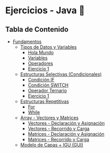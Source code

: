 # Ejercicios - Java 🚀

## Tabla de Contenido

- [Fundamentos](fundamentos)
    - [Tipos de Datos y Variables](fundamentos/tipos%20de%20datos%20y%20variables/)
        - [Hola Mundo](fundamentos/tipos%20de%20datos%20y%20variables/HolaMundo/)
        - [Variables](fundamentos/tipos%20de%20datos%20y%20variables/Variables/)
        - [Operadores](fundamentos/tipos%20de%20datos%20y%20variables/Operadores/)
        - [Ejercicio 1](fundamentos/tipos%20de%20datos%20y%20variables/Ejercicio1/)
    - [Estructuras Selectivas (Condicionales)](fundamentos/estructuras%20selectivas%20(Condicionales)/)
        - [Condición IF](fundamentos/estructuras%20selectivas%20(Condicionales)/CondicionalIF)
        - [Condición SWITCH](fundamentos/estructuras%20selectivas%20(Condicionales)/CondicionalSWITCH)
        - [Operador Ternario](fundamentos/estructuras%20selectivas%20(Condicionales)/OperadorTernario)
        - [Ejercicio 1](fundamentos/estructuras%20selectivas%20(Condicionales)/Ejercicio1)
    - [Estructuras Repetitivas](fundamentos/estructuras%20repetitivas/)
        - [For](fundamentos/estructuras%20repetitivas/For/)
        - [While](fundamentos/estructuras%20repetitivas/While/)
    - [Array - Vectores y Matrices](fundamentos/arrays%20-%20vectores%20y%20matrices/)
        - [Vectores - Declaración y Asignación](fundamentos/arrays%20-%20vectores%20y%20matrices/VectoresDeclaracionAsignacion/)
        - [Vectores - Recorrido y Carga](fundamentos/arrays%20-%20vectores%20y%20matrices//VectoresRecorridoYCarga/)
        - [Matrices - Declaración y Asignación](fundamentos/arrays%20-%20vectores%20y%20matrices//MatricesDeclaracionYAsignacion/)
        - [Matrices - Recorrido y Carga](fundamentos/arrays%20-%20vectores%20y%20matrices//MatricesRecorridoYCarga/)
    - [Modelo de Capas + IGU (GUI)](fundamentos/modelo%20de%20capas%20+%20igu/)
